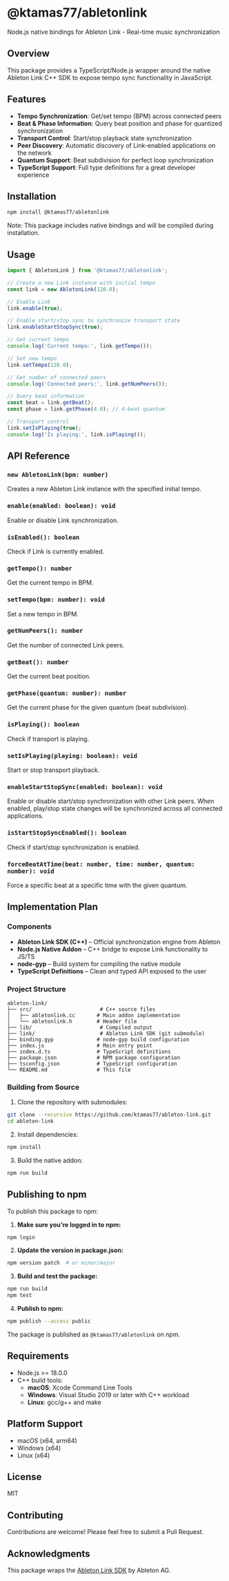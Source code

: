 # @ktamas77/abletonlink

Node.js native bindings for Ableton Link - Real-time music synchronization

## Overview

This package provides a TypeScript/Node.js wrapper around the native Ableton Link C++ SDK to expose tempo sync functionality in JavaScript.

## Features

- **Tempo Synchronization**: Get/set tempo (BPM) across connected peers
- **Beat & Phase Information**: Query beat position and phase for quantized synchronization
- **Transport Control**: Start/stop playback state synchronization
- **Peer Discovery**: Automatic discovery of Link-enabled applications on the network
- **Quantum Support**: Beat subdivision for perfect loop synchronization
- **TypeScript Support**: Full type definitions for a great developer experience

## Installation

```bash
npm install @ktamas77/abletonlink
```

Note: This package includes native bindings and will be compiled during installation.

## Usage

```typescript
import { AbletonLink } from '@ktamas77/abletonlink';

// Create a new Link instance with initial tempo
const link = new AbletonLink(120.0);

// Enable Link
link.enable(true);

// Enable start/stop sync to synchronize transport state
link.enableStartStopSync(true);

// Get current tempo
console.log('Current tempo:', link.getTempo());

// Set new tempo
link.setTempo(128.0);

// Get number of connected peers
console.log('Connected peers:', link.getNumPeers());

// Query beat information
const beat = link.getBeat();
const phase = link.getPhase(4.0); // 4-beat quantum

// Transport control
link.setIsPlaying(true);
console.log('Is playing:', link.isPlaying());
```

## API Reference

### `new AbletonLink(bpm: number)`
Creates a new Ableton Link instance with the specified initial tempo.

### `enable(enabled: boolean): void`
Enable or disable Link synchronization.

### `isEnabled(): boolean`
Check if Link is currently enabled.

### `getTempo(): number`
Get the current tempo in BPM.

### `setTempo(bpm: number): void`
Set a new tempo in BPM.

### `getNumPeers(): number`
Get the number of connected Link peers.

### `getBeat(): number`
Get the current beat position.

### `getPhase(quantum: number): number`
Get the current phase for the given quantum (beat subdivision).

### `isPlaying(): boolean`
Check if transport is playing.

### `setIsPlaying(playing: boolean): void`
Start or stop transport playback.

### `enableStartStopSync(enabled: boolean): void`
Enable or disable start/stop synchronization with other Link peers. When enabled, play/stop state changes will be synchronized across all connected applications.

### `isStartStopSyncEnabled(): boolean`
Check if start/stop synchronization is enabled.

### `forceBeatAtTime(beat: number, time: number, quantum: number): void`
Force a specific beat at a specific time with the given quantum.

## Implementation Plan

### Components
- **Ableton Link SDK (C++)** – Official synchronization engine from Ableton
- **Node.js Native Addon** – C++ bridge to expose Link functionality to JS/TS
- **node-gyp** – Build system for compiling the native module
- **TypeScript Definitions** – Clean and typed API exposed to the user

### Project Structure
```
ableton-link/
├── src/                      # C++ source files
│   ├── abletonlink.cc       # Main addon implementation
│   └── abletonlink.h        # Header file
├── lib/                      # Compiled output
├── link/                     # Ableton Link SDK (git submodule)
├── binding.gyp              # node-gyp build configuration
├── index.js                 # Main entry point
├── index.d.ts               # TypeScript definitions
├── package.json             # NPM package configuration
├── tsconfig.json            # TypeScript configuration
└── README.md                # This file
```

### Building from Source

1. Clone the repository with submodules:
```bash
git clone --recursive https://github.com/ktamas77/ableton-link.git
cd ableton-link
```

2. Install dependencies:
```bash
npm install
```

3. Build the native addon:
```bash
npm run build
```

## Publishing to npm

To publish this package to npm:

1. **Make sure you're logged in to npm:**
```bash
npm login
```

2. **Update the version in package.json:**
```bash
npm version patch  # or minor/major
```

3. **Build and test the package:**
```bash
npm run build
npm test
```

4. **Publish to npm:**
```bash
npm publish --access public
```

The package is published as `@ktamas77/abletonlink` on npm.

## Requirements

- Node.js >= 18.0.0
- C++ build tools:
  - **macOS**: Xcode Command Line Tools
  - **Windows**: Visual Studio 2019 or later with C++ workload
  - **Linux**: gcc/g++ and make

## Platform Support

- macOS (x64, arm64)
- Windows (x64)
- Linux (x64)

## License

MIT

## Contributing

Contributions are welcome! Please feel free to submit a Pull Request.

## Acknowledgments

This package wraps the [Ableton Link SDK](https://github.com/Ableton/link) by Ableton AG.